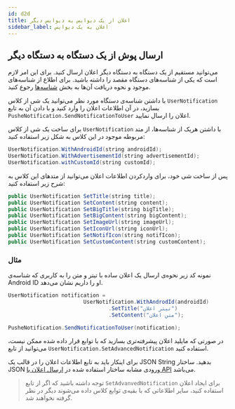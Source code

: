 ```yaml
---
id: d2d
title: اعلان از یک دیوایس یه دیوایس دیگر
sidebar_label: اعلان به یک دیوایس
---
```




## ارسال پوش از یک دستگاه به دستگاه دیگر

می‌توانید مستقیم از یک دستگاه به دستگاه دیگر اعلان ارسال کنید. برای این امر لازم است که یکی از شناسه‌ها‌ی دستگاه مقصد را داشته باشید. 
برای اطلاع از شناسه‌های موجود و نحوه دریافت آن‌ها به بخش 
[شناسه‌ها](/docs/plus/unity/punity-id)
رجوع کنید.

با داشتن شناسه‌ی دستگاه مورد نظر می‌توانید یک شی از کلاس 
`UserNotification` 
بسازید، در آن اطلاعات اعلان را وارد کنید و با دادن آن به تابع 
`PusheNotification.SendNotificationToUser`
اعلان را ارسال نمایید.

برای ساخت یک شی از کلاس 
`UserNotification`
با داشتن هریک از شناسه‌ها، از متد مربوطه موجود در این کلاس به شکل زیر استفاده کنید:

```java
UserNotification.WithAndroidId(string androidId);
UserNotification.WithAdvertisementId(string advertisementId);
UserNotification.withCustomId(string customId);
```

پس از ساخت شی خود، برای واردکردن اطلاعات اعلان می‌توانید از متدهای این کلاس به شرح زیر استفاده کنید:

```java
public UserNotification SetTitle(string title);
public UserNotification SetContent(string content);
public UserNotification SetBigTitle(string bigTitle);
public UserNotification SetBigContent(string bigContent);
public UserNotification SetImageUrl(string imageUrl);
public UserNotification SetIconUrl(string iconUrl);
public UserNotification SetNotifIcon(string notifIcon);
public UserNotification SetCustomContent(string customContent);
```

### مثال

نمونه کد زیر نحوه‌ی ارسال یک اعلان ساده با تیتر و متن را به کاربری که شناسه‌ی 
Android ID
او را داریم نشان می‌دهد.

```java
UserNotification notification =
                        UserNotification.WithAndrodId(androidId)
                                .SetTitle("تیتر اعلان")
                                .SetContent("متن اعلان");

PusheNotification.SendNotificationToUser(notification);
```

در صورتی که مایلید اعلان پیشرفته‌تری بسازید که با توابع قرار داده شده ممکن نیست، می‌توانید از تابع
`UserNotification.SetAdvancedNotification`
استفاده کنید. 

برای اینکار باید به تابع اطلاعات اعلان را در 
قالب یک 
JSON String
بدهید. ساختار 
JSON
ورودی مشابه ساختار استفاده شده در 
[ارسال اعلان با API](/docs/api/api-intro)
می‌باشد.

> توجه داشته باشید که اگر از تابع 
`SetAdvanvedNotification`
برای ایجاد اعلان استفاده کنید، سایر اطلاعاتی که با بقیه‌ی توابع کلاس داده می‌شوند دیگر در نظر گرفته نخواهند شد.
